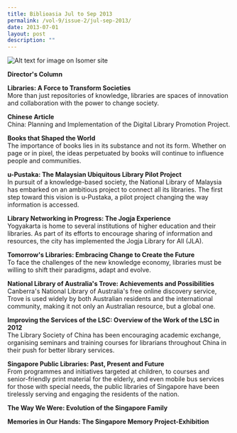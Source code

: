 ```yaml
---
title: Biblioasia Jul to Sep 2013
permalink: /vol-9/issue-2/jul-sep-2013/
date: 2013-07-01
layout: post
description: ""
---
```

![Alt text for image on Isomer site](/images/covers/ba9-2.jpg)

**Director's Column**

**Libraries: A Force to Transform Societies**<br>
More than just repositories of knowledge, libraries are spaces of innovation and collaboration with the power to change society.

**Chinese Article**<br>
China: Planning and Implementation of the Digital Library Promotion Project.

**Books that Shaped the World**<br>
The importance of books lies in its substance and not its form. Whether on page or in pixel, the ideas perpetuated by books will continue to influence people and communities.

**u-Pustaka: The Malaysian Ubiquitous Library Pilot Project**<br>
In pursuit of a knowledge-based society, the National Library of Malaysia has embarked on an ambitious project to connect all its libraries. The first step toward this vision is u-Pustaka, a pilot project changing the way information is accessed. 

**Library Networking in Progress: The Jogja Experience**<br>
Yogyakarta is home to several institutions of higher education and their libraries. As part of its efforts to encourage sharing of information and resources, the city has implemented the Jogja Library for All (JLA).

**Tomorrow's Libraries: Embracing Change to Create the Future**<br>
To face the challenges of the new knowledge economy, libraries must be willing to shift their paradigms, adapt and evolve. 

**National Library of Australia's Trove: Achievements and Possibilities**<br>
Canberra's National Library of Australia's free online discovery service, Trove is used widely by both Australian residents and the international community, making it not only an Australian resource, but a global one. 

**Improving the Services of the LSC: Overview of the Work of the LSC in 2012**<br>
The Library Society of China has been encouraging academic exchange, organising seminars and training courses for librarians throughout China in their push for better library services.

**Singapore Public Libraries: Past, Present and Future**<br>
From programmes and initiatives targeted at children, to courses and senior-friendly print material for the elderly, and even mobile bus services for those with special needs, the public libraries of Singapore have been tirelessly serving and engaging the residents of the nation.

**The Way We Were: Evolution of the Singapore Family**<br>

**Memories in Our Hands: The Singapore Memory Project-Exhibition**<br>